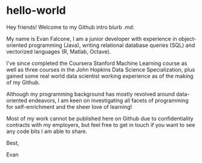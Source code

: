 # hello-world

Hey friends! Welcome to my Github intro blurb .md:

My name is Evan Falcone, I am a junior developer with
experience in object-oriented programming (Java), writing relational
database queries (SQL) and vectorized languages (R, Matlab,
Octave).

I've since completed the Coursera Stanford Machine Learning
course as well as three courses in the John Hopkins Data
Science Specialization, plus gained some real world data scientist
working experience as of the making of my Github.

Although my programming background has mostly revolved around
data-oriented endeavors, I am keen on investigating all facets
of programming for self-enrichment and the sheer love of learning!

Most of my work cannot be published here on Github due to
confidentiality contracts with my employers, but feel free to get
in touch if you want to see any code bits I am able to share.

Best,

Evan
